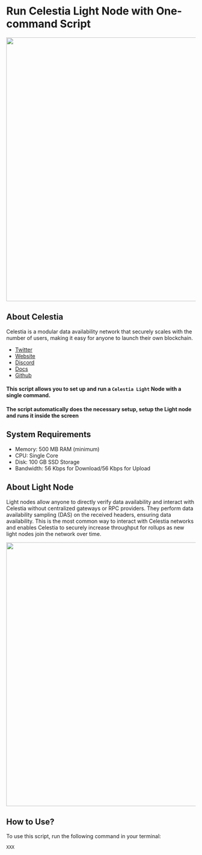# Run Celestia Light Node with One-command Script

<img src="https://i.ytimg.com/vi/9uL3jZe4mTY/maxresdefault.jpg" width="700"/>

## About Celestia
Celestia is a modular data availability network that securely scales with the number of users, making it easy for anyone to launch their own blockchain.
* [Twitter](https://x.com/CelestiaOrg)
* [Website](https://celestia.org/)
* [Discord](https://discord.com/invite/YsnTPcSfWQ)
* [Docs](https://docs.celestia.org/)
* [Github](https://github.com/celestiaorg)

#### This script allows you to set up and run a `Celestia Light` Node with a single command. 

#### The script automatically does the necessary setup, setup the Light node and runs it inside the screen


## System Requirements

- Memory: 500 MB RAM (minimum)
- CPU: Single Core
- Disk: 100 GB SSD Storage
- Bandwidth: 56 Kbps for Download/56 Kbps for Upload

## About Light Node
Light nodes allow anyone to directly verify data availability and interact with Celestia without centralized gateways or RPC providers. They perform data availability sampling (DAS) on the received headers, ensuring data availability. This is the most common way to interact with Celestia networks and enables Celestia to securely increase throughput for rollups as new light nodes join the network over time.

<div style="text-align: center;">
    <img src="https://docs.celestia.org/img/nodes/LightNodes.png" width="700"/>
</div>

## How to Use?

To use this script, run the following command in your terminal:
```bash
XXX
  ```
